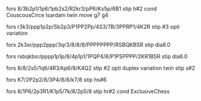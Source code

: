 <!-- Twin move -->
fors 8/3b2p1/1p6/1pb2s2/R2kr3/pP6/Ks5p/6B1
stip h#2
cond CouscousCirce Isardam
twin move g7 g4

<!-- Castling -->
fors r3k3/ppp1p2p/Sb2p3/P1PP2Pp/4S3/7B/3PPRP1/4K2R
stip #3
opti variation

<!-- PG with two solutions -->
fors 2k3sr/ppp2ppp/3qr3/8/8/8/PPPPPPPP/RSBQKBSR
stip dia8.0

<!-- PG with castling -->
fors rsbqkbsr/pppp1p1p/8/4p1p1/1PQP4/8/P1PSPPPP/2KR1BSR
stip dia6.0

<!-- Duplex -->
fors 8/8/2s5/1q6/4R3/kp6/8/K4Q2
stip #2
opti duplex variation
twin stip s#2

<!-- HelpSelfMate -->
fors K7/2P2p2/8/3P4/8/8/k7/8
stip hs#6

<!-- HelpReflexMate -->
fors 8/1P6/2p3R1/K1p5/7k/8/2p5/8
stip hr#2
cond ExclusiveChess